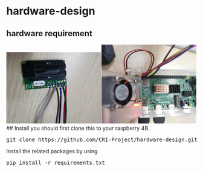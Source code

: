 # hardware-design

## hardware requirement
<center class="half">
  <img src="images/sensor.jpg" width="50%"><img src="images/raspberry_pi.jpg" width="50%">
</center>
## Install
you should first clone this to your raspberry 4B.
<pre>git clone https://github.com/CRI-Project/hardware-design.git</pre> 
Install the related packages by using 
<pre>pip install -r requirements.txt</pre>



